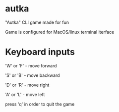 # autka
"Autka" CLI game made for fun

Game is configured for MacOS/linux terminal iterface
# Keyboard inputs
'W' or 'F' - move forward

'S' or 'B' - move backward

'D' or 'R' - move right

'A' or 'L' - move left

press 'q' in order to quit the game

